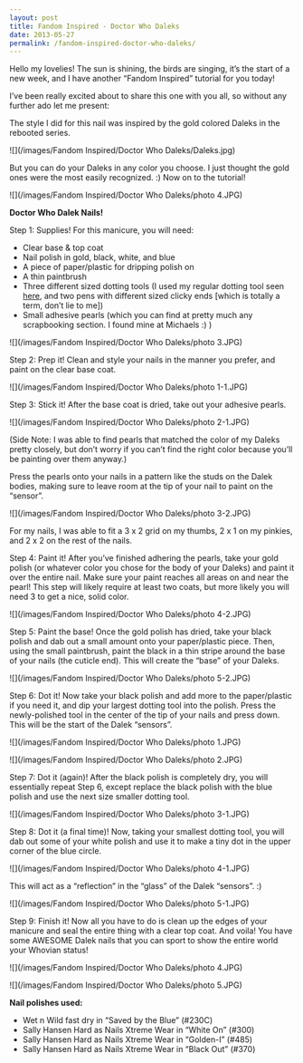 ```yaml
---
layout: post
title: Fandom Inspired - Doctor Who Daleks
date: 2013-05-27
permalink: /fandom-inspired-doctor-who-daleks/
---
```


Hello my lovelies! The sun is shining, the birds are singing, it’s the start of a new week, and I have another “Fandom Inspired” tutorial for you today!

I’ve been really excited about to share this one with you all, so without any further ado let me present:

The style I did for this nail was inspired by the gold colored Daleks in the rebooted series.

![](/images/Fandom Inspired/Doctor Who Daleks/Daleks.jpg)

But you can do your Daleks in any color you choose. I just thought the gold ones were the most easily recognized. :) Now on to the tutorial!

![](/images/Fandom Inspired/Doctor Who Daleks/photo 4.JPG)

**Doctor Who Dalek Nails!**

Step 1: Supplies! For this manicure, you will need:

- Clear base & top coat
- Nail polish in gold, black, white, and blue
- A piece of paper/plastic for dripping polish on
- A thin paintbrush
- Three different sized dotting tools (I used my regular dotting tool seen [here](/tutorial-polka-dots/), and two pens with different sized clicky ends [which is totally a term, don’t lie to me])
- Small adhesive pearls (which you can find at pretty much any scrapbooking section. I found mine at Michaels :) )

![](/images/Fandom Inspired/Doctor Who Daleks/photo 3.JPG)

Step 2: Prep it! Clean and style your nails in the manner you prefer, and paint on the clear base coat.

![](/images/Fandom Inspired/Doctor Who Daleks/photo 1-1.JPG)

Step 3: Stick it! After the base coat is dried, take out your adhesive pearls.

![](/images/Fandom Inspired/Doctor Who Daleks/photo 2-1.JPG)

(Side Note: I was able to find pearls that matched the color of my Daleks pretty closely, but don’t worry if you can’t find the right color because you’ll be painting over them anyway.)

Press the pearls onto your nails in a pattern like the studs on the Dalek bodies, making sure to leave room at the tip of your nail to paint on the “sensor”.

![](/images/Fandom Inspired/Doctor Who Daleks/photo 3-2.JPG)

For my nails, I was able to fit a 3 x 2 grid on my thumbs, 2 x 1 on my pinkies, and 2 x 2 on the rest of the nails.

Step 4: Paint it! After you’ve finished adhering the pearls, take your gold polish (or whatever color you chose for the body of your Daleks) and paint it over the entire nail. Make sure your paint reaches all areas on and near the pearl! This step will likely require at least two coats, but more likely you will need 3 to get a nice, solid color.

![](/images/Fandom Inspired/Doctor Who Daleks/photo 4-2.JPG)

Step 5: Paint the base! Once the gold polish has dried, take your black polish and dab out a small amount onto your paper/plastic piece. Then, using the small paintbrush, paint the black in a thin stripe around the base of your nails (the cuticle end). This will create the “base” of your Daleks.

![](/images/Fandom Inspired/Doctor Who Daleks/photo 5-2.JPG)

Step 6: Dot it! Now take your black polish and add more to the paper/plastic if you need it, and dip your largest dotting tool into the polish. Press the newly-polished tool in the center of the tip of your nails and press down. This will be the start of the Dalek “sensors”.

![](/images/Fandom Inspired/Doctor Who Daleks/photo 1.JPG)

![](/images/Fandom Inspired/Doctor Who Daleks/photo 2.JPG)

Step 7: Dot it (again)! After the black polish is completely dry, you will essentially repeat Step 6, except replace the black polish with the blue polish and use the next size smaller dotting tool.

![](/images/Fandom Inspired/Doctor Who Daleks/photo 3-1.JPG)

Step 8: Dot it (a final time)! Now, taking your smallest dotting tool, you will dab out some of your white polish and use it to make a tiny dot in the upper corner of the blue circle.

![](/images/Fandom Inspired/Doctor Who Daleks/photo 4-1.JPG)

This will act as a “reflection” in the “glass” of the Dalek “sensors”. :)

![](/images/Fandom Inspired/Doctor Who Daleks/photo 5-1.JPG)

Step 9: Finish it! Now all you have to do is clean up the edges of your manicure and seal the entire thing with a clear top coat. And voila! You have some AWESOME Dalek nails that you can sport to show the entire world your Whovian status!

![](/images/Fandom Inspired/Doctor Who Daleks/photo 4.JPG)

![](/images/Fandom Inspired/Doctor Who Daleks/photo 5.JPG)

**Nail polishes used:**

- Wet n Wild fast dry in “Saved by the Blue” (#230C)
- Sally Hansen Hard as Nails Xtreme Wear in “White On” (#300)
- Sally Hansen Hard as Nails Xtreme Wear in “Golden-I” (#485)
- Sally Hansen Hard as Nails Xtreme Wear in “Black Out” (#370)